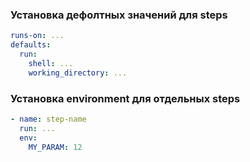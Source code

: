 ### Установка дефолтных значений для steps

```yaml
runs-on: ...
defaults:
  run:
    shell: ...
    working_directory: ...
```


### Установка environment для отдельных steps

```yaml
- name: step-name
  run: ...
  env:
    MY_PARAM: 12
```
